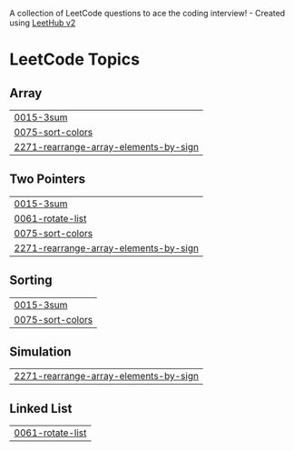 A collection of LeetCode questions to ace the coding interview! - Created using [LeetHub v2](https://github.com/arunbhardwaj/LeetHub-2.0)
<!---LeetCode Topics Start-->
# LeetCode Topics
## Array
|  |
| ------- |
| [0015-3sum](https://github.com/KUNCHALAAJITH/LeetCode/tree/master/0015-3sum) |
| [0075-sort-colors](https://github.com/KUNCHALAAJITH/LeetCode/tree/master/0075-sort-colors) |
| [2271-rearrange-array-elements-by-sign](https://github.com/KUNCHALAAJITH/LeetCode/tree/master/2271-rearrange-array-elements-by-sign) |
## Two Pointers
|  |
| ------- |
| [0015-3sum](https://github.com/KUNCHALAAJITH/LeetCode/tree/master/0015-3sum) |
| [0061-rotate-list](https://github.com/KUNCHALAAJITH/LeetCode/tree/master/0061-rotate-list) |
| [0075-sort-colors](https://github.com/KUNCHALAAJITH/LeetCode/tree/master/0075-sort-colors) |
| [2271-rearrange-array-elements-by-sign](https://github.com/KUNCHALAAJITH/LeetCode/tree/master/2271-rearrange-array-elements-by-sign) |
## Sorting
|  |
| ------- |
| [0015-3sum](https://github.com/KUNCHALAAJITH/LeetCode/tree/master/0015-3sum) |
| [0075-sort-colors](https://github.com/KUNCHALAAJITH/LeetCode/tree/master/0075-sort-colors) |
## Simulation
|  |
| ------- |
| [2271-rearrange-array-elements-by-sign](https://github.com/KUNCHALAAJITH/LeetCode/tree/master/2271-rearrange-array-elements-by-sign) |
## Linked List
|  |
| ------- |
| [0061-rotate-list](https://github.com/KUNCHALAAJITH/LeetCode/tree/master/0061-rotate-list) |
<!---LeetCode Topics End-->